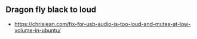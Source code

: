 ## Dragon fly black to loud
* https://chrisjean.com/fix-for-usb-audio-is-too-loud-and-mutes-at-low-volume-in-ubuntu/
